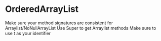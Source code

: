 # OrderedArrayList
Make sure your method signatures are consistent for Arraylist/NoNullArrayList
Use Super to get Arraylist methods
Make sure to use t as your identifier
